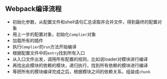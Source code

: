 ## Webpack编译流程

- 初始化参数，从配置文件和shell语句汇总读取并合并文件，得到最终的配置对象
- 用上一步的配置对象，初始化`Complier`对象
- 加载所有的插件
- 执行`Complier`的`run`方法开始编译
- 根据配置文件中的`entry`找到所有入口
- 从入口文件出发，调用所有配置的规则，比如说loader对模块进行编译
- 再找出此模块的依赖的模块，递归执行，找到所有依赖的模块进行编译
- 等把所有的模块编译完成之后，根据模块之间的依赖关系，组装成`chunk`